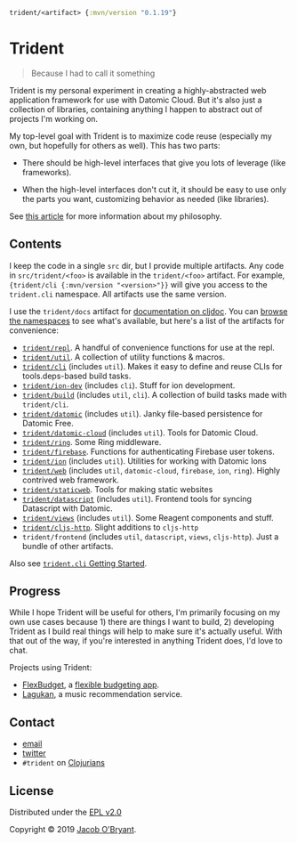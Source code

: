 ```clojure
trident/<artifact> {:mvn/version "0.1.19"}
```

# Trident

> Because I had to call it something

Trident is my personal experiment in creating a highly-abstracted web
application framework for use with Datomic Cloud. But it's also just a
collection of libraries, containing anything I happen to abstract out of
projects I'm working on.

My top-level goal with Trident is to maximize code reuse (especially my own, but
hopefully for others as well). This has two parts:

 - There should be high-level interfaces that give you lots of leverage (like
   frameworks).

 - When the high-level interfaces don't cut it, it should be easy to use only
   the parts you want, customizing behavior as needed (like libraries).

See [this article](https://jacobobryant.com/post/2019/grow/) for more
information about my philosophy.

## Contents

I keep the code in a single `src` dir, but I provide multiple artifacts. Any
code in `src/trident/<foo>` is available in the `trident/<foo>` artifact. For
example, `{trident/cli {:mvn/version "<version>"}}` will give you access to the
`trident.cli` namespace. All artifacts use the same version.

I use the `trident/docs` artifact for [documentation on cljdoc]. You can
[browse the namespaces](https://cljdoc.org/d/trident/docs/CURRENT/api/trident)
to see what's available, but here's a list of the artifacts for convenience:

 - [`trident/repl`](https://cljdoc.org/d/trident/docs/CURRENT/api/trident.repl). A handful of convenience functions for use at the repl.
 - [`trident/util`](https://cljdoc.org/d/trident/docs/CURRENT/api/trident.util). A collection of utility functions & macros.
 - [`trident/cli`](https://cljdoc.org/d/trident/docs/CURRENT/api/trident.cli) (includes `util`). Makes it easy to define and reuse CLIs for tools.deps-based build tasks.
 - [`trident/ion-dev`](https://cljdoc.org/d/trident/docs/CURRENT/api/trident.ion-dev) (includes `cli`). Stuff for ion development.
 - [`trident/build`](https://cljdoc.org/d/trident/docs/CURRENT/api/trident.build) (includes `util`, `cli`). A collection of build tasks made with `trident/cli`.
 - [`trident/datomic`](https://cljdoc.org/d/trident/docs/CURRENT/api/trident.datomic) (includes `util`). Janky file-based persistence for Datomic Free.
 - [`trident/datomic-cloud`](https://cljdoc.org/d/trident/docs/CURRENT/api/trident.datomic-cloud) (includes `util`). Tools for Datomic Cloud.
 - [`trident/ring`](https://cljdoc.org/d/trident/docs/CURRENT/api/trident.ring). Some Ring middleware.
 - [`trident/firebase`](https://cljdoc.org/d/trident/docs/CURRENT/api/trident.firebase). Functions for authenticating Firebase user tokens.
 - [`trident/ion`](https://cljdoc.org/d/trident/docs/CURRENT/api/trident.ion) (includes `util`). Utilities for working with Datomic Ions
 - [`trident/web`](https://cljdoc.org/d/trident/docs/CURRENT/api/trident.web) (includes `util`, `datomic-cloud`, `firebase`, `ion`, `ring`). Highly contrived web framework.
 - [`trident/staticweb`](https://cljdoc.org/d/trident/docs/CURRENT/api/trident.staticweb). Tools for making static websites
 - [`trident/datascript`](https://cljdoc.org/d/trident/docs/CURRENT/api/trident.datascript) (includes `util`). Frontend tools for syncing Datascript with Datomic.
 - [`trident/views`](https://cljdoc.org/d/trident/docs/CURRENT/api/trident.views) (includes `util`). Some Reagent components and stuff.
 - [`trident/cljs-http`](https://cljdoc.org/d/trident/docs/CURRENT/api/trident.cljs-http). Slight additions to `cljs-http`
 - `trident/frontend` (includes `util`, `datascript`, `views`, `cljs-http`). Just a bundle of other artifacts.

Also see [`trident.cli` Getting Started](doc/cli.md).

## Progress

While I hope Trident will be useful for others, I'm primarily focusing on my own
use cases because 1) there are things I want to build, 2) developing Trident as
I build real things will help to make sure it's actually useful. With that out
of the way, if you're interested in anything Trident does, I'd love to chat.

Projects using Trident:

 - [FlexBudget](https://github.com/jacobobryant/flexbudget), a [flexible budgeting app](https://notjust.us).
 - [Lagukan](https://lagukan.com), a music recommendation service.

## Contact

 - [email](mailto:foo@jacobobryant.com)
 - [twitter](https://twitter.com/obryant666)
 - `#trident` on [Clojurians](https://clojurians.slack.com)

## License

Distributed under the [EPL v2.0](LICENSE)

Copyright &copy; 2019 [Jacob O'Bryant](https://jacobobryant.com).

[documentation on cljdoc]: https://cljdoc.org/d/trident/docs/CURRENT/doc/readme
[trepl.py]: https://cljdoc.org/d/trident/docs/CURRENT/doc/running-build-tasks-quickly-with-trepl-py-

